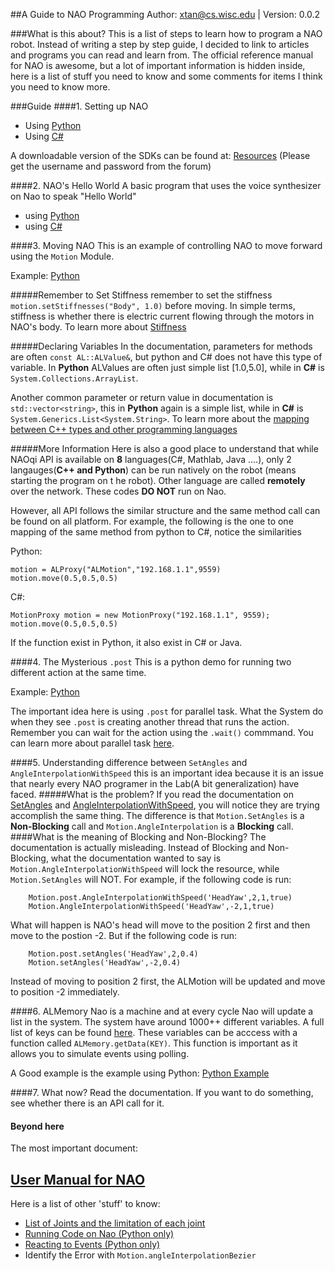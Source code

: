 ##A Guide to NAO Programming
Author: xtan@cs.wisc.edu | Version: 0.0.2


###What is this about?
This is a list of steps to learn how to program a NAO robot. Instead of writing a step by step guide, I decided to link to articles and programs you can read and learn from. The official reference manual for NAO is awesome, but a lot of important information is hidden inside, here is a list of stuff you need to know and some comments for items I think you need to know more.

###Guide
####1. Setting up NAO
* Using [Python](http://doc.aldebaran.com/1-14/dev/python/install_guide.html#python-install-guide)
* Using [C#](http://doc.aldebaran.com/1-14/dev/dotnet/index.html)

A downloadable version of the SDKs can be found at: [Resources](https://community.aldebaran-robotics.com/resources/) (Please get the username and password from the forum)

####2. NAO's Hello World
A basic program that uses the voice synthesizer on Nao to speak "Hello World"

* using [Python](http://doc.aldebaran.com/1-14/dev/python/making_nao_speak.html)
* using [C#](http://doc.aldebaran.com/1-14/dev/dotnet/index.html#hello-world-example)


####3. Moving NAO
This is an example of controlling NAO to move forward using the ``Motion`` Module.

Example: [Python](http://doc.aldebaran.com/1-14/dev/python/making_nao_move.html)

#####Remember to Set Stiffness
remember to set the stiffness ``motion.setStiffnesses("Body", 1.0)`` before moving. In simple terms, stiffness is whether there is electric current flowing through the motors in NAO's body. To learn more about [Stiffness](http://doc.aldebaran.com/1-14/naoqi/motion/control-stiffness.html#control-stiffness)

#####Declaring Variables
In the documentation, parameters for methods are often ``const AL::ALValue&``, but python and C# does not have this type of variable. In __Python__ ALValues are often just simple list [1.0,5.0], while in __C#__ is ``System.Collections.ArrayList``.

Another common parameter or return value in documentation is ``std::vector<string>``, this in __Python__ again is a simple list, while in __C#__ is ``System.Generics.List<System.String>``. To learn more about the [mapping between C++ types and other programming languages](http://doc.aldebaran.com/1-14/naoqi/stdtypes.html)

#####More Information
Here is also a good place to understand that while NAOqi API is available on __8__ languages(C#, Mathlab, Java ....), only 2 langauges(__C++ and Python__) can be run natively on the robot (means starting the program on t he robot). Other language are called __remotely__ over the network. These codes __DO NOT__ run on Nao.

However, all API follows the similar structure and the same method call can be found on all platform. For example, the following is the one to one mapping of the same method from python to C#, notice the similarities

Python:

    motion = ALProxy("ALMotion","192.168.1.1",9559)
    motion.move(0.5,0.5,0.5)
    
C#:

	MotionProxy motion = new MotionProxy("192.168.1.1", 9559);
	motion.move(0.5,0.5,0.5)

If the function exist in Python, it also exist in C# or Java.


####4. The Mysterious ``.post``
This is a python demo for running two different action at the same time. 

Example: [Python](http://doc.aldebaran.com/1-14/dev/python/making_nao_move.html)

The important idea here is using ``.post`` for parallel task. What the System do when they see ``.post`` is creating another thread that runs the action. Remember you can wait for the action using the ``.wait()`` commmand. You can learn more about parallel task [here](http://doc.aldebaran.com/1-14/dev/naoqi/index.html#blocking-and-non-blocking-calls). 


####5. Understanding difference between ``SetAngles`` and ``AngleInterpolationWithSpeed``
this is an important idea because it is an issue that nearly every NAO programer in the Lab(A bit generalization) have faced.
#####What is the problem?
If you read the documentation on [SetAngles](http://doc.aldebaran.com/1-14/naoqi/motion/control-joint-api.html#ALMotionProxy::setAngles__AL::ALValueCR.AL::ALValueCR.floatCR) and [AngleInterpolationWithSpeed](http://doc.aldebaran.com/1-14/naoqi/motion/control-joint-api.html#ALMotionProxy::angleInterpolationWithSpeed__AL::ALValueCR.AL::ALValueCR.floatCR), you will notice they are trying accomplish the same thing. The difference is that ``Motion.SetAngles`` is a __Non-Blocking__ call and ``Motion.AngleInterpolation`` is a __Blocking__ call.
####What is the meaning of Blocking and Non-Blocking?
The documentation is actually misleading. Instead of Blocking and Non-Blocking, what the documentation wanted to say is ``Motion.AngleInterpolationWithSpeed`` will lock the resource, while ``Motion.SetAngles`` will NOT.
For example, if the following code is run:

		Motion.post.AngleInterpolationWithSpeed('HeadYaw',2,1,true)
		Motion.AngleInterpolationWithSpeed('HeadYaw',-2,1,true)

What will happen is NAO's head will move to the position 2 first and then move to the postion -2. But if the following code is run:

		Motion.post.setAngles('HeadYaw',2,0.4)
		Motion.setAngles('HeadYaw',-2,0.4)
		
Instead of moving to position 2 first, the ALMotion will be updated and move to position -2 immediately.

####6. ALMemory
Nao is a machine and at every cycle Nao will update a list in the system. The system have around 1000++ different variables. A full list of keys can be found [here](#). These variables can be acccess with a function called ``ALMemory.getData(KEY)``. This function is important as it allows you to simulate events using polling.

A Good example is the example using Python: 
[Python Example](http://doc.aldebaran.com/1-14/dev/python/processing_data.html)

####7. What now?
Read the documentation. If you want to do something, see whether there is an API call for it.

#### Beyond here
The most important document: <h2>[User Manual for NAO](http://doc.aldebaran.com/1-14/naoqi/index.html#naoqi-api)</h2>

Here is a list of other 'stuff' to know:

* [List of Joints and the limitation of each joint](http://doc.aldebaran.com/1-14/family/nao_h25/joints_h25.html#h25-joints)
*  [Running Code on Nao (Python only)](http://doc.aldebaran.com/1-14/dev/python/running_python_code_on_the_robot.html)
*  [Reacting to Events (Python only)](http://doc.aldebaran.com/1-14/dev/python/reacting_to_events.html#python-reacting-to-events)
*  Identify the Error with ``Motion.angleInterpolationBezier``
